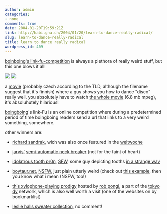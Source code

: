 ```yaml
---
author: admin
categories:
- none
comments: true
date: 2004-01-20T19:59:21Z
link: http://habi.gna.ch/2004/01/20/learn-to-dance-really-radical/
slug: learn-to-dance-really-radical
title: learn to dance really radical
wordpress_id: 409
---
```


[boinboing's link-fu-competition](http://boingboing.net/2004_01_01_archive.html#107461898444256062) is always a plethora of really weird stuff, but this one blows it all!  

[![](http://habi.gna.ch/blog/images/diskofinska-tm.jpg)](http://habi.gna.ch/blog/images/diskofinska.jpg)  [![](http://habi.gna.ch/blog/images/diskofinska2-tm.jpg)](http://habi.gna.ch/blog/images/diskofinska2.jpg)  

a [movie](http://jimmac.musichall.cz/stuff/Discofinska.mpeg) (probably czech according to the TLD, although the filename suggest that it's finnish) where a guy shows you how to dance "disco" really well. you absolutely have to watch [the whole movie](http://jimmac.musichall.cz/stuff/Discofinska.mpeg)  (6.8 mb mpeg), it's absoluhutely hilarious!



[boingboing](http://boingboing.net)'s link-Fu is an online competition where during a predetermined period of time boingboing readers send a url that links to a very weird something, somewhere.  


other winners are:



	
  * [richard sandrak](http://www.richardsandrak.com/), wich was also once featured in the [weltwoche](http://weltwoche.ch/)

	
  * [jarvis'](http://www.technex.pl/supplier/Jarvis/Jarvisengl.htm) [semi-automatic neck breaker](http://www.technex.pl/supplier/Jarvis/engl/neck_breaker.htm) (not for the faint of heart)

	
  * [idolatrous tooth pr0n](http://32teethonline.com/dentart%20index2.htm), [SFW](http://www.acronymfinder.com/af-query.asp?String=exact&Acronym=sfw&Find=Find), some guy depicting tooths [in a strange way](http://32teethonline.com/dentart%20page7.htm)

	
  * [boytaur.net](http://boytaur.net/home.html), [NSFW](http://www.acronymfinder.com/af-query.asp?String=exact&Acronym=nsfw&Find=Find), just plain utterly weird (check out [this example](http://boytaur.net/sixandfour.html), then you know what i mean (NSFW, too!)

    
  * [this xylophone-playing prodigy](http://robpongi.com/pages/comboMOKINHI.html) hosted by [rob pongi](http://robpongi.com/pages/comboMOKINHI.html), a part of the [tokyo dv](http://www.tokyodv.com/) network, which is also well worth a visit (one of the websites on by bookmarklist)

  
  * [leslie halls sweater collection](http://www.lesliehall.com/8-sweaters.html), no comment!


